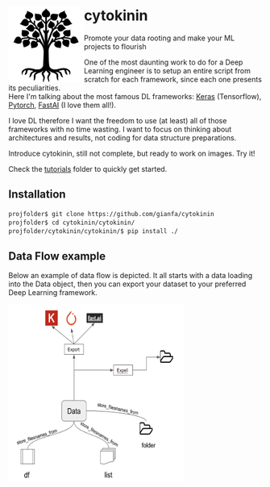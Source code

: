 # cytokinin <img align='left' src='./_imgs/logo.png' width=150 height=150/>
Promote your data rooting and make your ML projects to flourish


One of the most daunting work to do for a Deep Learning engineer is to setup an entire script from scratch for each framework, since each one presents its peculiarities.  
Here I'm talking about the most famous DL frameworks: [Keras](https://keras.io/) (Tensorflow), [Pytorch](https://pytorch.org/), [FastAI](https://docs.fast.ai/) (I love them all!).

I love DL therefore I want the freedom to use (at least) all of those frameworks with no time wasting. I want to focus on thinking about architectures and results, not coding for data structure preparations.

Introduce cytokinin, still not complete, but ready to work on images. Try it!

Check the [tutorials](./tutorials) folder to quickly get started.


## Installation
```bash
projfolder$ git clone https://github.com/gianfa/cytokinin  
projfolder$ cd cytokinin/cytokinin/
projfolder/cytokinin/cytokinin/$ pip install ./
```

## Data Flow example


Below an example of data flow is depicted. It all starts with a data loading into the Data object, then you can export your dataset to your preferred Deep Learning framework.


<img align='left' src='./_imgs/dataflow.png' width=350 height=350/>

```bash

```
